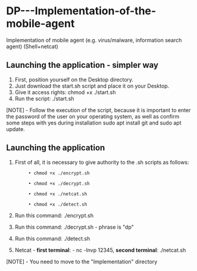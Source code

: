 # DP---Implementation-of-the-mobile-agent
Implementation of mobile agent (e.g. virus/malware, information search agent) (Shell+netcat)

## Launching the application - simpler way
1. First, position yourself on the Desktop directory.
2. Just download the start.sh script and place it on your Desktop.
3. Give it access rights: chmod +x ./start.sh
4. Run the script: ./start.sh

[NOTE] - Follow the execution of the script, because it is important to enter the password of the user on your operating system, as well as confirm some steps with yes during installation sudo apt install git and sudo apt update.

## Launching the application
1. First of all, it is necessary to give authority to the .sh scripts as follows:
   
            • chmod +x ./encrypt.sh
            
            • chmod +x ./decrypt.sh
            
            • chmod +x ./netcat.sh
   
            • chmod +x ./detect.sh

3. Run this command: ./encrypt.sh
4. Run this command: ./decrypt.sh - phrase is "dp"
5. Run this command: ./detect.sh
6. Netcat - **first terminal**: - nc -lnvp 12345, **second terminal**: ./netcat.sh

[NOTE] - You need to move to the "Implementation" directory

